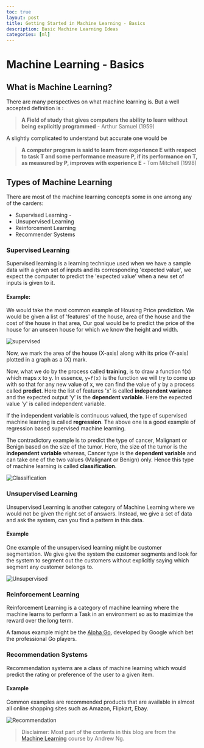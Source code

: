 ```yaml
---
toc: true
layout: post
title: Getting Started in Machine Learning - Basics
description: Basic Machine Learning Ideas
categories: [ml]
---
```


# Machine Learning - Basics

## What is Machine Learning?

There are many perspectives on what machine learning is. But a well accepted definition is :

> **A Field of study that gives computers the ability to learn without being explicitly programmed** - Arthur Samuel (1959)  

A slightly complicated to understand but accurate one would be

> **A computer program is said to learn from experience E with respect to task T and some performance measure P, if its performance on T, as measured  by P, improves with experience E** - Tom Mitchell (1998)

## Types of Machine Learning

There are most of the machine learning concepts some in one among any of the carders:

- Supervised Learning -
- Unsupervised Learning
- Reinforcement Learning
- Recommender Systems



### Supervised Learning

Supervised learning is a learning technique used when we have a sample data with a given set of inputs and its corresponding 'expected value', we expect the computer to predict the 'expected value' when a new set of inputs is given to it.

#### Example:

We would take the most common example of Housing Price prediction. We would be given a list of 'features' of the house, area of the house and the cost of the house in that area, Our goal would be to predict the price of the house for an unseen house for which we know the height and width.

![supervised](..\img\posts\ml-basics\supervised.PNG)

Now, we mark the area of the house (X-axis) along with its price (Y-axis) plotted in a graph as a (X) mark. 

Now, what we do by the process called **training**, is to draw a function f(x) which maps x to y. In essence, `y=f(x)` is the function we will try to come up with so that for any new value of x, we can find the value of y by a process called **predict**. Here the list of features 'x' is called **independent variance** and the expected output 'y' is the **dependent variable**. Here the expected value 'y' is called independent variable.

If the independent variable is continuous valued, the type of supervised machine learning is called **regression**. The above one is a good example of regression based supervised machine learning.



The contradictory example is to predict the type of cancer, Malignant or Benign based on the size of the tumor. Here, the size of the tumor is the **independent variable** whereas, Cancer type is the **dependent variable** and can take one of the two values (Malignant or Benign) only. Hence this type of machine learning is called **classification**. 

![Classification](..\img\posts\ml-basics\supervised-classification.PNG)

### Unsupervised Learning

Unsupervised Learning is another category of Machine Learning where we would not be given the right set of answers. Instead, we give a set of data and ask the system, can you find a pattern in this data.

#### Example

One example of the unsupervised learning might be customer segmentation. We give give the system the customer segments and look for the system to segment out the customers without explicitly saying which segment any customer belongs to.

![Unsupervised](..\img\posts\ml-basics\unsupervised.PNG)

### Reinforcement Learning

Reinforcement Learning is a category of machine learning where the machine learns to perform a Task in an environment so as to maximize the reward over the long term.

A famous example might be the [Alpha Go](https://en.wikipedia.org/wiki/AlphaGo), developed by Google which bet the professional Go players.



### Recommendation Systems

Recommendation systems are a class of machine learning which would predict the rating or preference of the user to a given item.

#### Example

Common examples are recommended products that are available in almost all online shopping sites such as Amazon, Flipkart, Ebay.

![Recommendation](..\img\posts\ml-basics\recommendation.PNG)

> Disclaimer: Most part of the contents in this blog are from the [Machine Learning](https://www.coursera.org/learn/machine-learning) course by Andrew Ng.

